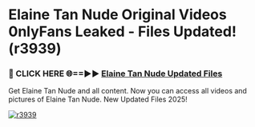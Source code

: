 # Elaine Tan Nude Original Videos 0nlyFans Leaked - Files Updated! (r3939)

<h3>🔴 CLICK HERE 🌐==►► <a href="https://tinyurl.com/5h6xmrr3" rel="nofollow">Elaine Tan Nude Updated Files</a></h3>

Get Elaine Tan Nude and all content. Now you can access all videos and pictures of Elaine Tan Nude. New Updated Files 2025!

[![r3939](https://i.imgur.com/KVD873Z.gif)](https://tinyurl.com/5h6xmrr3)
